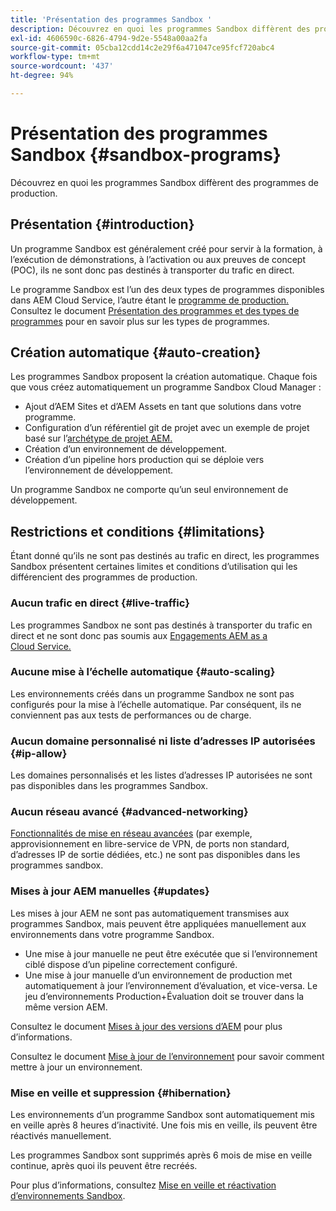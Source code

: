 ```yaml
---
title: 'Présentation des programmes Sandbox '
description: Découvrez en quoi les programmes Sandbox diffèrent des programmes de production.
exl-id: 4606590c-6826-4794-9d2e-5548a00aa2fa
source-git-commit: 05cba12cdd14c2e29f6a471047ce95fcf720abc4
workflow-type: tm+mt
source-wordcount: '437'
ht-degree: 94%

---
```



# Présentation des programmes Sandbox {#sandbox-programs}

Découvrez en quoi les programmes Sandbox diffèrent des programmes de production.

## Présentation {#introduction}

Un programme Sandbox est généralement créé pour servir à la formation, à l’exécution de démonstrations, à l’activation ou aux preuves de concept (POC), ils ne sont donc pas destinés à transporter du trafic en direct.

Le programme Sandbox est l’un des deux types de programmes disponibles dans AEM Cloud Service, l’autre étant le [programme de production.](introduction-production-programs.md) Consultez le document [Présentation des programmes et des types de programmes](/help/implementing/cloud-manager/getting-access-to-aem-in-cloud/program-types.md) pour en savoir plus sur les types de programmes.

## Création automatique {#auto-creation}

Les programmes Sandbox proposent la création automatique. Chaque fois que vous créez automatiquement un programme Sandbox Cloud Manager :

* Ajout d’AEM Sites et d’AEM Assets en tant que solutions dans votre programme.
* Configuration d’un référentiel git de projet avec un exemple de projet basé sur l’[archétype de projet AEM.](https://experienceleague.adobe.com/docs/experience-manager-core-components/using/developing/archetype/overview.html?lang=fr)
* Création d’un environnement de développement.
* Création d’un pipeline hors production qui se déploie vers l’environnement de développement.

Un programme Sandbox ne comporte qu’un seul environnement de développement.

## Restrictions et conditions {#limitations}

Étant donné qu’ils ne sont pas destinés au trafic en direct, les programmes Sandbox présentent certaines limites et conditions d’utilisation qui les différencient des programmes de production.

### Aucun trafic en direct {#live-traffic}

Les programmes Sandbox ne sont pas destinés à transporter du trafic en direct et ne sont donc pas soumis aux [Engagements AEM as a Cloud Service.](https://www.adobe.com/fr/legal/service-commitments.html)

### Aucune mise à l’échelle automatique {#auto-scaling}

Les environnements créés dans un programme Sandbox ne sont pas configurés pour la mise à l’échelle automatique. Par conséquent, ils ne conviennent pas aux tests de performances ou de charge.

### Aucun domaine personnalisé ni liste d’adresses IP autorisées {#ip-allow}

Les domaines personnalisés et les listes d’adresses IP autorisées ne sont pas disponibles dans les programmes Sandbox.

### Aucun réseau avancé {#advanced-networking}

[Fonctionnalités de mise en réseau avancées](/help/security/configuring-advanced-networking.md) (par exemple, approvisionnement en libre-service de VPN, de ports non standard, d’adresses IP de sortie dédiées, etc.) ne sont pas disponibles dans les programmes sandbox.

### Mises à jour AEM manuelles {#updates}

Les mises à jour AEM ne sont pas automatiquement transmises aux programmes Sandbox, mais peuvent être appliquées manuellement aux environnements dans votre programme Sandbox.

* Une mise à jour manuelle ne peut être exécutée que si l’environnement ciblé dispose d’un pipeline correctement configuré.
* Une mise à jour manuelle d’un environnement de production met automatiquement à jour l’environnement d’évaluation, et vice-versa. Le jeu d’environnements Production+Évaluation doit se trouver dans la même version AEM.

Consultez le document [Mises à jour des versions d’AEM](/help/implementing/deploying/aem-version-updates.md) pour plus d’informations.

Consultez le document [Mise à jour de l’environnement](/help/implementing/cloud-manager/manage-environments.md#updating-dev-environment) pour savoir comment mettre à jour un environnement.

### Mise en veille et suppression {#hibernation}

Les environnements d’un programme Sandbox sont automatiquement mis en veille après 8 heures d’inactivité. Une fois
mis en veille, ils peuvent être réactivés manuellement.

Les programmes Sandbox sont supprimés après 6 mois de mise en veille continue, après quoi ils peuvent être recréés.

Pour plus d’informations, consultez [Mise en veille et réactivation d’environnements Sandbox](/help/implementing/cloud-manager/getting-access-to-aem-in-cloud/hibernating-environments.md).
